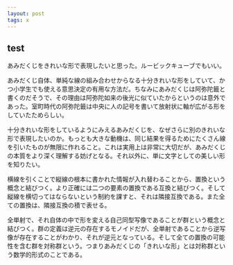 ```yaml
---
layout: post
tags: x
---
```


## test

あみだくじをきれいな形で表現したいと思った。ルービックキューブでもいい。

あみだくじ自体、単純な線の組み合わせからなる十分きれいな形をしていて、かつ小学生でも使える意思決定の有用な方法だ。ちなみにあみだくじは阿弥陀籤と書くのだそうで、その理由は阿弥陀如来の後光に似ていたからというのは意外であった。室町時代の阿弥陀籤は中央に人の記号を書いて放射状に軸が広がる形をしていたためらしい。

十分きれいな形をしているようにみえるあみだくじを、なぜさらに別のきれいな形で表現したいのか。もっとも大きな動機は、同じ結果を得るためにたくさん線を引いたものが無限に作れること。これは実用上は非常に大切だが、あみだくじの本質をより深く理解する妨げとなる。それ以外に、単に文字としての美しい形を知りたい。

横線を引くことで縦線の根本に書かれた情報が入れ替わることから、置換という概念と結びつく。より正確には二つの要素の置換である互換と結びつく。そして縦線を横切ってはならないという制約を課すと、それは隣接互換である。また全ての置換は、隣接互換の積で表せる。

全単射で、それ自体の中で形を変える自己同型写像であることが群という概念と結びつく。群の定義は逆元の存在するモノイドだが、全単射であることから逆写像が存在することがわかり、それが逆元となっている。そして全ての置換の可能性を含む群を対称群という。つまりあみだくじの「きれいな形」とは対称群という数学的形式のことである。